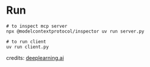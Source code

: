 # Run

```
# to inspect mcp server
npx @modelcontextprotocol/inspector uv run server.py

# to run client
uv run client.py
```

credits: [deeplearning.ai](https://learn.deeplearning.ai/courses/mcp-build-rich-context-ai-apps-with-anthropic)
